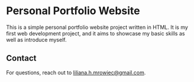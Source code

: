 # Personal Portfolio Website

This is a simple personal portfolio website project written in HTML. It is my first web development project, and it aims to showcase my basic skills as well as introduce myself.

## Contact

For questions, reach out to [liliana.h.mrowiec@gmail.com](mailto:liliana.h.mrowiec@gmail.com).
